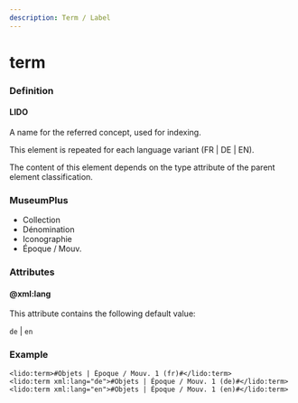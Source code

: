 ```yaml
---
description: Term / Label
---
```


# term

### Definition

#### LIDO

A name for the referred concept, used for indexing.

This element is repeated for each language variant \(FR \| DE \| EN\).

The content of this element depends on the type attribute of the parent element classification.

### MuseumPlus

* Collection
* Dénomination
* Iconographie
* Époque / Mouv.

### Attributes

#### @xml:lang

This attribute contains the following default value:

`de` \| `en`

### Example

```markup
<lido:term>#Objets | Époque / Mouv. 1 (fr)#</lido:term>
<lido:term xml:lang="de">#Objets | Époque / Mouv. 1 (de)#</lido:term>
<lido:term xml:lang="en">#Objets | Époque / Mouv. 1 (en)#</lido:term>
```

